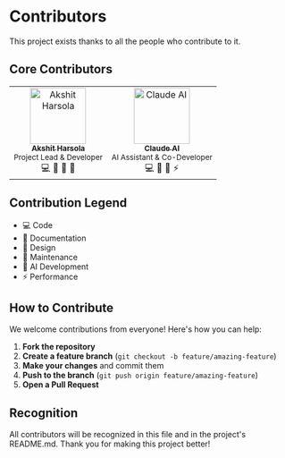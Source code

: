 # Contributors

This project exists thanks to all the people who contribute to it.

## Core Contributors

<table>
  <tr>
    <td align="center">
      <a href="https://github.com/akshitharsola">
        <img src="https://github.com/akshitharsola.png" width="100px;" alt="Akshit Harsola"/>
        <br />
        <sub><b>Akshit Harsola</b></sub>
      </a>
      <br />
      <sub>Project Lead & Developer</sub>
      <br />
      💻 📖 🎨 🚧
    </td>
    <td align="center">
      <a href="https://github.com/anthropics">
        <img src="https://avatars.githubusercontent.com/u/109994925?s=200&v=4" width="100px;" alt="Claude AI"/>
        <br />
        <sub><b>Claude AI</b></sub>
      </a>
      <br />
      <sub>AI Assistant & Co-Developer</sub>
      <br />
      💻 📖 🤖 ⚡
    </td>
  </tr>
</table>

## Contribution Legend

- 💻 Code
- 📖 Documentation  
- 🎨 Design
- 🚧 Maintenance
- 🤖 AI Development
- ⚡ Performance

## How to Contribute

We welcome contributions from everyone! Here's how you can help:

1. **Fork the repository**
2. **Create a feature branch** (`git checkout -b feature/amazing-feature`)
3. **Make your changes** and commit them
4. **Push to the branch** (`git push origin feature/amazing-feature`)
5. **Open a Pull Request**

## Recognition

All contributors will be recognized in this file and in the project's README.md. Thank you for making this project better!